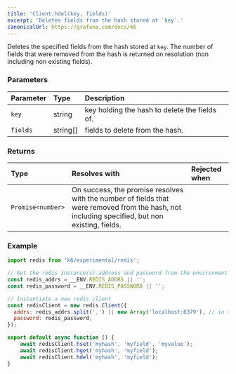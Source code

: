 ```yaml
---
title: 'Client.hdel(key, fields)'
excerpt: 'Deletes fields from the hash stored at `key`.'
canonicalUrl: https://grafana.com/docs/k6
---
```


Deletes the specified fields from the hash stored at `key`. The number of fields that were removed from the hash is returned on resolution (non including non existing fields). 

### Parameters

| Parameter | Type     | Description                                   |
| :-------- | :------- | :-------------------------------------------- |
| `key`     | string   | key holding the hash to delete the fields of. |
| `fields`  | string[] | fields to delete from the hash.               |


### Returns

| Type              | Resolves with                                                                                                                                  | Rejected when |
| :---------------- | :--------------------------------------------------------------------------------------------------------------------------------------------- | :------------ |
| `Promise<number>` | On success, the promise resolves with the number of fields that were removed from the hash, not including specified, but non existing, fields. |               |

### Example

<CodeGroup labels={[]}>

```javascript
import redis from 'k6/experimental/redis';

// Get the redis instance(s) address and password from the environment
const redis_addrs = __ENV.REDIS_ADDRS || '';
const redis_password = __ENV.REDIS_PASSWORD || '';

// Instantiate a new redis client
const redisClient = new redis.Client({
  addrs: redis_addrs.split(',') || new Array('localhost:6379'), // in the form of 'host:port', separated by commas
  password: redis_password,
});

export default async function () {
    await redisClient.hset('myhash', 'myfield', 'myvalue');
    await redisClient.hget('myhash', 'myfield');
    await redisClient.hdel('myhash', 'myfield');
}
```

</CodeGroup>